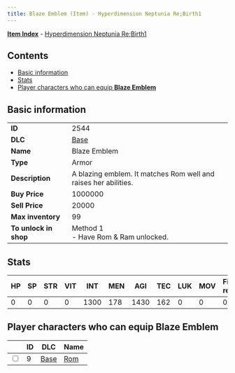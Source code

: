 ```yaml
---
title: Blaze Emblem (Item) - Hyperdimension Neptunia Re;Birth1
---
```


[**Item Index**](/neptunia/rb1/item/index.html) - [Hyperdimension Neptunia Re;Birth1](/neptunia/rb1)

## Contents

- [Basic information](#basic-information)
- [Stats](#stats)
- [Player characters who can equip **Blaze Emblem**](#player-characters-who-can-equip-blaze-emblem)

## Basic information

|   |   |
| -- | -- |
| **ID** | 2544 |
| **DLC** | [Base](/neptunia/rb1/dlc/1-base.html) |
| **Name** | Blaze Emblem |
| **Type** | Armor |
| **Description** | A blazing emblem. It matches Rom well and raises her abilities. |
| **Buy Price** | 1000000 |
| **Sell Price** | 20000 |
| **Max inventory** | 99 |
| **To unlock in shop** | Method 1<br />- Have Rom & Ram unlocked. |


## Stats

| HP | SP | STR | VIT | INT | MEN | AGI | TEC | LUK | MOV | Fire res. | Ice res. | Wind res. | Lightning res. |
| -- | -- | --- | --- | --- | --- | --- | --- | --- | --- | --------- | -------- | --------- | -------------- |
| 0 | 0 | 0 | 0 | 1300 | 178 | 1430 | 162 | 0 | 0 | 0 | 0 | 0 | 0 |


## Player characters who can equip **Blaze Emblem**

|    | ID | DLC | Name |
| -- | -- | --- | ---- |
| <input type="checkbox" id="rb1-player-1-9" class="trackbox" /> | 9 | [Base](/neptunia/rb1/dlc/1-base.html) | [Rom](/neptunia/rb1/player/1-9-rom.html) |
